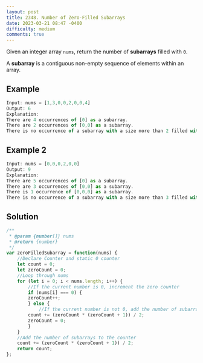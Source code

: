 ```yaml
---
layout: post
title: 2348. Number of Zero-Filled Subarrays
date: 2023-03-21 08:47 -0400
difficulty: medium
comments: true
---
```


Given an integer array `nums`, return the number of **subarrays** filled with `0`.

A **subarray** is a contiguous non-empty sequence of elements within an array.

## Example

```javascript
Input: nums = [1,3,0,0,2,0,0,4]
Output: 6
Explanation: 
There are 4 occurrences of [0] as a subarray.
There are 2 occurrences of [0,0] as a subarray.
There is no occurrence of a subarray with a size more than 2 filled with 0. Therefore, we return 6.
```

## Example 2

```javascript
Input: nums = [0,0,0,2,0,0]
Output: 9
Explanation:
There are 5 occurrences of [0] as a subarray.
There are 3 occurrences of [0,0] as a subarray.
There is 1 occurrence of [0,0,0] as a subarray.
There is no occurrence of a subarray with a size more than 3 filled with 0. Therefore, we return 9.
```

## Solution

```javascript
/**
 * @param {number[]} nums
 * @return {number}
 */
var zeroFilledSubarray = function(nums) {
    //Declare Counter and static 0 counter
    let count = 0;
    let zeroCount = 0;
    //Loop through nums
    for (let i = 0; i < nums.length; i++) {
        //If the current number is 0, increment the zero counter
        if (nums[i] === 0) {
        zeroCount++;
        } else {
            //If the current number is not 0, add the number of subarrays to the counter
        count += (zeroCount * (zeroCount + 1)) / 2;
        zeroCount = 0;
        }
    }
    //Add the number of subarrays to the counter
    count += (zeroCount * (zeroCount + 1)) / 2;
    return count;  
};
```
